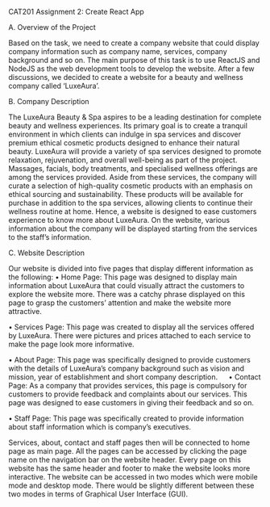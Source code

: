CAT201 Assignment 2: Create React App

A. Overview of the Project

Based on the task, we need to create a company website that could display company information such as company name, services, company background and so on. The main purpose of this task is to use ReactJS and NodeJS as the web development tools to develop the website. After a few discussions, we decided to create a website for a beauty and wellness company called ‘LuxeAura’. 

B. Company Description

The LuxeAura Beauty & Spa aspires to be a leading destination for complete beauty and wellness experiences. Its primary goal is to create a tranquil environment in which clients can indulge in spa services and discover premium ethical cosmetic products designed to enhance their natural beauty.
LuxeAura will provide a variety of spa services designed to promote relaxation, rejuvenation, and overall well-being as part of the project. Massages, facials, body treatments, and specialised wellness offerings are among the services provided. Aside from these services, the company will curate a selection of high-quality cosmetic products with an emphasis on ethical sourcing and sustainability. These products will be available for purchase in addition to the spa services, allowing clients to continue their wellness routine at home.
Hence, a website is designed to ease customers experience to know more about LuxeAura. On the website, various information about the company will be displayed starting from the services to the staff’s information.

C. Website Description

Our website is divided into five pages that display different information as the following:
•	Home Page:
This page was designed to display main information about LuxeAura that could visually attract the customers to explore the website more. There was a catchy phrase displayed on this page to grasp the customers’ attention and make the website more attractive. 

•	Services Page:
This page was created to display all the services offered by LuxeAura. There were pictures and prices attached to each service to make the page look more informative.

•	About Page:
This page was specifically designed to provide customers with the details of LuxeAura’s company background such as vision and mission, year of establishment and short company description.
 
•	Contact Page:
As a company that provides services, this page is compulsory for customers to provide feedback and complaints about our services. This page was designed to ease customers in giving their feedback and so on.

•	Staff Page:
This page was specifically created to provide information about staff information which is company’s executives.

Services, about, contact and staff pages then will be connected to home page as main page. All the pages can be accessed by clicking the page name on the navigation bar on the website header. Every page on this website has the same header and footer to make the website looks more interactive. The website can be accessed in two modes which were mobile mode and desktop mode. There would be slightly different between these two modes in terms of Graphical User Interface (GUI).
 
